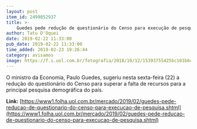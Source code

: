 ```yaml
---
layout: post
item_id: 2499852937
title: >-
    Guedes pede redução de questionário do Censo para execução de pesquisa
author: Tatu D'Oquei
date: 2019-02-22 11:33:00
pub_date: 2019-02-22 11:33:00
time_added: 2019-02-23 19:26:44
category: avisamos
image: https://f.i.uol.com.br/fotografia/2018/10/12/15393755425bc101b6cef6a_1539375542_3x2_rt.jpg
---
```


O ministro da Economia, Paulo Guedes, sugeriu nesta sexta-feira (22) a redução do questionário do Censo para superar a falta de recursos para a principal pesquisa demográfica do país.

**Link:** [https://www1.folha.uol.com.br/mercado/2019/02/guedes-pede-reducao-de-questionario-do-censo-para-execucao-de-pesquisa.shtml](https://www1.folha.uol.com.br/mercado/2019/02/guedes-pede-reducao-de-questionario-do-censo-para-execucao-de-pesquisa.shtml)

